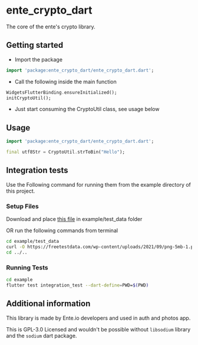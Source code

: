 # ente_crypto_dart
The core of the ente's crypto library.

## Getting started

- Import the package
```dart
import 'package:ente_crypto_dart/ente_crypto_dart.dart';
```
- Call the following inside the main function
```dart
WidgetsFlutterBinding.ensureInitialized();
initCryptoUtil();
```
- Just start consuming the CryptoUtil class, see usage below

## Usage

```dart
import 'package:ente_crypto_dart/ente_crypto_dart.dart';

final utf8Str = CryptoUtil.strToBin("Hello");
```

## Integration tests
Use the Following command for running them from the example directory of this project.

### Setup Files
Download and place [this file](https://github.com/ente-io/ente_crypto_dart/assets/41370460/a5012a0e-00ef-4c08-a001-c1102ea842d9) in example/test_data folder

OR run the following commands from terminal
```bash
cd example/test_data
curl -O https://freetestdata.com/wp-content/uploads/2021/09/png-5mb-1.png
cd ../..
```

### Running Tests
```bash
cd example
flutter test integration_test --dart-define=PWD=$(PWD)
```

## Additional information

This library is made by Ente.io developers and used in auth and photos app.

This is GPL-3.0 Licensed and wouldn't be possible without `libsodium` library and the `sodium` dart package.